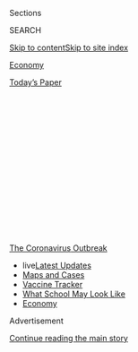 <div id="app">

<div>

<div>

<div>

<div class="NYTAppHideMasthead css-1q2w90k e1suatyy0">

<div class="section css-ui9rw0 e1suatyy2">

<div class="css-eph4ug er09x8g0">

<div class="css-6n7j50">

</div>

<span class="css-1dv1kvn">Sections</span>

<div class="css-10488qs">

<span class="css-1dv1kvn">SEARCH</span>

</div>

[Skip to content](#site-content)[Skip to site
index](#site-index)

</div>

<div id="masthead-section-label" class="css-1wr3we4 eaxe0e00">

[Economy](https://www.nytimes3xbfgragh.onion/section/business/economy)

</div>

<div class="css-10698na e1huz5gh0">

</div>

</div>

<div id="masthead-bar-one" class="section hasLinks css-15hmgas e1csuq9d3">

<div class="css-uqyvli e1csuq9d0">

</div>

<div class="css-1uqjmks e1csuq9d1">

</div>

<div class="css-9e9ivx">

[](https://myaccount.nytimes3xbfgragh.onion/auth/login?response_type=cookie&client_id=vi)

</div>

<div class="css-1bvtpon e1csuq9d2">

[Today’s
Paper](https://www.nytimes3xbfgragh.onion/section/todayspaper)

</div>

</div>

</div>

</div>

<div data-aria-hidden="false">

<div id="site-content" data-role="main">

<div>

<div class="css-1aor85t" style="opacity:0.000000001;z-index:-1;visibility:hidden">

<div class="css-1hqnpie">

<div class="css-epjblv">

<span class="css-17xtcya">[Economy](/section/business/economy)</span><span class="css-x15j1o">|</span><span class="css-fwqvlz">Upsides
for Some Remote Workers; Lost Pay and Security for
Others</span>

</div>

<div class="css-k008qs">

<div class="css-1iwv8en">

<span class="css-18z7m18"></span>

<div>

</div>

</div>

<span class="css-1n6z4y">https://nyti.ms/2WVucAQ</span>

<div class="css-1705lsu">

<div class="css-4xjgmj">

<div class="css-4skfbu" data-role="toolbar" data-aria-label="Social Media Share buttons, Save button, and Comments Panel with current comment count" data-testid="share-tools">

  - 
  - 
  - 
  - 
    
    <div class="css-6n7j50">
    
    </div>

  - 
  - 

</div>

</div>

</div>

</div>

</div>

</div>

<div id="NYT_TOP_BANNER_REGION" class="css-13pd83m">

<div>

<div id="styln-prism-menu-1592847958612" class="section interactive-content interactive-size-medium css-1edisqu">

<div class="css-17ih8de interactive-body">

<div id="scroll-container" class="css-1gj85ro">

[<span class="styln-title-wrap"><span class="css-1pje3qr">The
Coronavirus</span><span class="css-1pje3qr">
Outbreak</span></span>](https://www.nytimes3xbfgragh.onion/news-event/coronavirus?action=click&pgtype=Article&state=default&region=TOP_BANNER&context=storylines_menu)

  - <span class="css-kqxiym" data-emphasize="true">live</span>[Latest
    Updates](https://www.nytimes3xbfgragh.onion/2020/08/01/world/coronavirus-covid-19.html?action=click&pgtype=Article&state=default&region=TOP_BANNER&context=storylines_menu)
  - [Maps and
    Cases](https://www.nytimes3xbfgragh.onion/interactive/2020/us/coronavirus-us-cases.html?action=click&pgtype=Article&state=default&region=TOP_BANNER&context=storylines_menu)
  - [Vaccine
    Tracker](https://www.nytimes3xbfgragh.onion/interactive/2020/science/coronavirus-vaccine-tracker.html?action=click&pgtype=Article&state=default&region=TOP_BANNER&context=storylines_menu)
  - [What School May Look
    Like](https://www.nytimes3xbfgragh.onion/interactive/2020/07/29/us/schools-reopening-coronavirus.html?action=click&pgtype=Article&state=default&region=TOP_BANNER&context=storylines_menu)
  - [Economy](https://www.nytimes3xbfgragh.onion/live/2020/07/31/business/stock-market-today-coronavirus?action=click&pgtype=Article&state=default&region=TOP_BANNER&context=storylines_menu)

</div>

</div>

</div>

</div>

</div>

<div id="top-wrapper" class="css-1sy8kpn">

<div id="top-slug" class="css-l9onyx">

Advertisement

</div>

[Continue reading the main
story](#after-top)

<div class="ad top-wrapper" style="text-align:center;height:100%;display:block;min-height:250px">

<div id="top" class="place-ad" data-position="top" data-size-key="top">

</div>

</div>

<div id="after-top">

</div>

</div>

<div>

<div id="sponsor-wrapper" class="css-1hyfx7x">

<div id="sponsor-slug" class="css-19vbshk">

Supported by

</div>

[Continue reading the main
story](#after-sponsor)

<div id="sponsor" class="ad sponsor-wrapper" style="text-align:center;height:100%;display:block">

</div>

<div id="after-sponsor">

</div>

</div>

<div class="css-186x18t">

</div>

<div class="css-1vkm6nb ehdk2mb0">

# Upsides for Some Remote Workers; Lost Pay and Security for Others

</div>

Working from home creates economic winners and losers. It can benefit
highly skilled employees but depress others’ wages and make it hard to
organize.

<div class="css-79elbk" data-testid="photoviewer-wrapper">

<div class="css-z3e15g" data-testid="photoviewer-wrapper-hidden">

</div>

<div class="css-1a48zt4 ehw59r15" data-testid="photoviewer-children">

![<span class="css-16f3y1r e13ogyst0" data-aria-hidden="true">Jason
Caldwell, a marketing manager at WordPress.com, makes safely in the six
figures working from Billings, Mont. His employer pays workers based on
job responsibilities and qualifications, regardless of
location.</span><span class="css-cnj6d5 e1z0qqy90" itemprop="copyrightHolder"><span class="css-1ly73wi e1tej78p0">Credit...</span><span><span>Shirley
Yu for The New York
Times</span></span></span>](https://static01.graylady3jvrrxbe.onion/images/2020/07/26/business/26virus-labor-1/merlin_174960786_e2500be7-4878-42f8-a351-dbf679c90123-articleLarge.jpg?quality=75&auto=webp&disable=upscale)

</div>

</div>

<div class="css-18e8msd">

<div class="css-vp77d3 epjyd6m0">

<div class="css-hus3qt ey68jwv0" data-aria-hidden="true">

[![Noam
Scheiber](https://static01.graylady3jvrrxbe.onion/images/2018/07/16/multimedia/author-noam-scheiber/author-noam-scheiber-thumbLarge.png
"Noam Scheiber")](https://www.nytimes3xbfgragh.onion/by/noam-scheiber)

</div>

<div class="css-1baulvz">

By [<span class="css-1baulvz last-byline" itemprop="name">Noam
Scheiber</span>](https://www.nytimes3xbfgragh.onion/by/noam-scheiber)

</div>

</div>

  - 
    
    <div class="css-ld3wwf e16638kd2">
    
    Published July 26, 2020Updated July 27,
    2020
    
    </div>

  - 
    
    <div class="css-4xjgmj">
    
    <div class="css-pvvomx" data-role="toolbar" data-aria-label="Social Media Share buttons, Save button, and Comments Panel with current comment count" data-testid="share-tools">
    
      - 
      - 
      - 
      - 
        
        <div class="css-6n7j50">
        
        </div>
    
      - 
      - 
    
    </div>
    
    </div>

</div>

</div>

<div class="section meteredContent css-1r7ky0e" name="articleBody" itemprop="articleBody">

<div class="css-1fanzo5 StoryBodyCompanionColumn">

<div class="css-53u6y8">

When the pandemic hit and [tens of
millions](https://www.nber.org/papers/w27344) of American workers
suddenly redeployed to their basements and living rooms, it was easy to
imagine that their workdays would unfold roughly as before, with
communication tools like Slack and Zoom substituting for face-to-face
interactions (and maybe with slightly [greater multitasking
opportunities](https://slate.com/news-and-politics/2020/05/toilet-flush-supreme-court-livestream.html)).

But the shift to a heavily remote work force — companies like
[Facebook](https://www.nytimes3xbfgragh.onion/2020/05/21/technology/facebook-remote-work-coronavirus.html)
and
[Twitter](https://blog.twitter.com/en_us/topics/company/2020/keeping-our-employees-and-partners-safe-during-coronavirus.html)
have announced that they will allow many employees to work from home
permanently — has the potential to change people’s work lives in much
more profound ways. It could significantly affect their wages, alter
career prospects and restructure organizations. And as with many
economic shocks, workers are likely to be affected unevenly.

The changes that remote work is accelerating “are a disaster for
low-skilled labor and could be a good thing for high-skilled labor,”
said Gerald F. Davis, a professor of management and sociology at the
University of Michigan’s Ross School of Business who has written
extensively about shifting work arrangements. “I anticipate it having
this centrifugal effect.”

Many workers could see an increase in disposable income and flexibility,
but others could be pushed into contracting arrangements that lower
their wages and make their livelihoods more precarious. Even highly
skilled workers may find it harder to band together to improve their pay
and working conditions.

</div>

</div>

<div class="css-1fanzo5 StoryBodyCompanionColumn">

<div class="css-53u6y8">

So-called fully distributed companies, where everyone works remotely,
often pay employees somewhat less than they might earn in the most
expensive metropolitan areas, but more than they would make elsewhere.

DuckDuckGo, an internet privacy company with a [well-regarded search
engine](https://techcrunch.com/2019/03/13/google-has-quietly-added-duckduckgo-as-a-search-engine-option-for-chrome-users-in-60-markets/?guccounter=1&guce_referrer=aHR0cHM6Ly93d3cuZ29vZ2xlLmNvbS8&guce_referrer_sig=AQAAAAj0VxWoB4Iq0f2i-xW6kWicdUxvc0XsbHvypmrqhDVT-voogAV3mv85fW4mnj2EBkU7vPAeP3RJZdpwafyO-zfGC40rZPv-EbVTEs-_cTj26GL3FwVYIeQzGm7Z1KMpmWws8CyLIok7mNs9ZPOQ_kcnBQyBPedngwl_BQTSJo07),
formally bases its compensation on salaries at a group of technology
companies across the United States, excluding the San Francisco Bay
Area. Automattic, the maker of the website-building tool WordPress.com,
pays employees based on job responsibilities and qualifications,
regardless of location. (By contrast, tech companies with physical
headquarters often [pay workers
less](https://www.cnbc.com/2020/05/21/zuckerberg-50percent-of-facebook-employees-could-be-working-remotely.html)
if they live in a less expensive area.)

This benefits skilled workers living outside the most expensive markets,
and especially where jobs with generous pay are scarce. Jason Caldwell,
a marketing manager at WordPress.com, makes safely into the six figures
working from Billings, Mont. He is hoping to buy a 100-plus-acre plot
where members of his family can build homes.

And while wages for high-skilled workers in the Bay Area could increase
less quickly as a more remote world reduces local competition for
talent, even they could come out ahead in the end. Reduced hiring of
affluent workers in the Bay Area would also mean fewer bidders for real
estate, slowing the rise in housing prices, said Adam Ozimek, the chief
economist of Upwork, an online freelancing marketplace.

The deeper change is organizational. At a typical company, small chunks
of information relevant to one’s work tend to be scattered throughout
the organization — with the woman on the other side of your desk pod,
the guy three cubicles over, the manager at the end of the hall. This
forces workers into a series of person-to-person interactions throughout
the day, making it necessary for them to keep similar hours even when
that’s not convenient.

</div>

</div>

<div class="css-1fanzo5 StoryBodyCompanionColumn">

<div class="css-53u6y8">

By contrast, distributed organizations like DuckDuckGo and Automattic
seek to “separate individuals from the information they possess” and
create a centralized “knowledge repository,” the Stanford business
scholar Jen Rhymer has written. This makes it possible for employees to
complete their assignments from anywhere, at almost any time of day,
without having to check in frequently with colleagues.

</div>

</div>

<div class="css-79elbk" data-testid="photoviewer-wrapper">

<div class="css-z3e15g" data-testid="photoviewer-wrapper-hidden">

</div>

<div class="css-1a48zt4 ehw59r15" data-testid="photoviewer-children">

![<span class="css-16f3y1r e13ogyst0" data-aria-hidden="true">Gabriel
Weinberg, DuckDuckGo’s founder and chief executive, said the company
tried to keep the projects small, allowing people to work independently
without constant
coordination.</span><span class="css-cnj6d5 e1z0qqy90" itemprop="copyrightHolder"><span class="css-1ly73wi e1tej78p0">Credit...</span><span>Michelle
Gustafson for The New York
Times</span></span>](https://static01.graylady3jvrrxbe.onion/images/2020/07/26/business/26virus-labor-sub2/merlin_157633479_0a70300a-fa50-4306-b0d7-b59c8539658a-articleLarge.jpg?quality=75&auto=webp&disable=upscale)

</div>

</div>

<div class="css-1fanzo5 StoryBodyCompanionColumn">

<div class="css-53u6y8">

At Automattic, which spreads its roughly 1,200 full-time workers across
more than 75 countries, managers like Mr. Caldwell often spend about
four hours a day reading and writing memos on one of the company’s
internal blogs, known as P2s.

They document any development that might be relevant to their co-workers
— everything from “Google Chrome just announced a change, here’s what I
understand about it,” Mr. Caldwell said, to a description of an effort
to highlight the company’s one-on-one training sessions for
users.

<div id="NYT_MAIN_CONTENT_1_REGION" class="css-9tf9ac">

<div>

<div id="styln-covid-updates-markets" class="section interactive-content interactive-size-medium css-1ftcdic">

<div class="css-17ih8de interactive-body">

<div id="styln-briefing-block">

<div class="briefing-block-header-section">

# [Latest Updates: Economy](https://www.nytimes3xbfgragh.onion/live/2020/07/31/business/stock-market-today-coronavirus?action=click&pgtype=Article&state=default&region=MAIN_CONTENT_1&context=storylines_live_updates)

</div>

<div class="briefing-block-lb-items">

<div class="briefing-block-update-time">

[20h
ago](https://www.nytimes3xbfgragh.onion/live/2020/07/31/business/stock-market-today-coronavirus?action=click&pgtype=Article&state=default&region=MAIN_CONTENT_1&context=storylines_live_updates#kodaks-chief-executive-was-given-stock-options-then-the-share-price-spiked-1000-percent)

</div>

<div>

[Kodak’s chief executive was given stock options. Then the share price
spiked 1,000
percent.](https://www.nytimes3xbfgragh.onion/live/2020/07/31/business/stock-market-today-coronavirus?action=click&pgtype=Article&state=default&region=MAIN_CONTENT_1&context=storylines_live_updates#kodaks-chief-executive-was-given-stock-options-then-the-share-price-spiked-1000-percent)

</div>

<div class="briefing-block-update-time">

[23h
ago](https://www.nytimes3xbfgragh.onion/live/2020/07/31/business/stock-market-today-coronavirus?action=click&pgtype=Article&state=default&region=MAIN_CONTENT_1&context=storylines_live_updates#fitch-ratings-downgrades-its-outlook-on-us-debt)

</div>

<div>

[Fitch Ratings downgrades its outlook on U.S.
debt.](https://www.nytimes3xbfgragh.onion/live/2020/07/31/business/stock-market-today-coronavirus?action=click&pgtype=Article&state=default&region=MAIN_CONTENT_1&context=storylines_live_updates#fitch-ratings-downgrades-its-outlook-on-us-debt)

</div>

<div class="briefing-block-update-time">

[29h
ago](https://www.nytimes3xbfgragh.onion/live/2020/07/31/business/stock-market-today-coronavirus?action=click&pgtype=Article&state=default&region=MAIN_CONTENT_1&context=storylines_live_updates#us-sanctions-more-chinese-officials-over-human-rights-violations-as-tensions-flare)

</div>

<div>

[U.S. sanctions more Chinese officials over human rights violations as
tensions
flare](https://www.nytimes3xbfgragh.onion/live/2020/07/31/business/stock-market-today-coronavirus?action=click&pgtype=Article&state=default&region=MAIN_CONTENT_1&context=storylines_live_updates#us-sanctions-more-chinese-officials-over-human-rights-violations-as-tensions-flare)

</div>

</div>

<div class="briefing-block-footer">

<div class="briefing-block-footer-meta">

[See more
updates](https://www.nytimes3xbfgragh.onion/live/2020/07/31/business/stock-market-today-coronavirus?action=click&pgtype=Article&state=default&region=MAIN_CONTENT_1&context=storylines_live_updates)

</div>

<div class="briefing-block-briefinglinks">

<span>More live coverage:</span>
[Global](https://www.nytimes3xbfgragh.onion/2020/08/01/world/coronavirus-covid-19.html?action=click&pgtype=Article&state=default&region=MAIN_CONTENT_1&context=storylines_live_updates)

</div>

</div>

</div>

</div>

</div>

</div>

</div>

At DuckDuckGo, which has about 100 full-time workers across 17
countries, all relevant developments are recorded in a software program
called Asana. In any given week, employees focus on their “top priority”
contribution to a company project.

[Gabriel
Weinberg](https://www.nytimes3xbfgragh.onion/2019/07/15/technology/duckduckgo-private-search.html),
DuckDuckGo’s founder and chief executive, said the company tried to keep
the projects small and self-contained, with their goals and scope
clearly detailed in a written template, allowing people to work
independently without constant coordination.

“This system works best when it continues to be modular — there are not
tons and tons of people on a project,” Mr. Weinberg said. “It’s easy to
jump in as a new member. You read a one-page document and understand
what’s going on with it quickly.”

</div>

</div>

<div class="css-1fanzo5 StoryBodyCompanionColumn">

<div class="css-53u6y8">

DuckDuckGo, like other distributed companies, also creates specific
opportunities for bonding. There is a weekly “neighbors meeting” in
which four or five colleagues who don’t normally work together are
randomly assigned to mingle, and an annual companywide gathering that is
normally in person but was held online this year.

Several academics and industry experts said the changes might go even
further. For example, remote companies, because they are set up to allow
people to work efficiently on their own, are also well positioned to use
contractors and other workers who are not employees.

“If you know how to have remote full-time employees, it’s much easier to
have remote on-demand people from a freelancing platform,” said Stephane
Kasriel, who until recently was the chief executive of Upwork, which
counts Automattic, the Wikimedia Foundation and other fully or heavily
distributed organizations as clients. He added that much of what made
this possible was sound management that companies with physical offices
didn’t adopt simply because they could afford to be sloppy.

The ease of working as a freelancer can be a boon to many skilled
workers, who can command high hourly rates through Upwork and other
freelancing marketplaces.

But for lower-skilled workers, such as those in customer service or data
entry, working as a contractor tends to [reduce wages and increase
insecurity](https://www.nytimes3xbfgragh.onion/2017/07/12/business/economy/flash-organizations-labor.html).
Companies [often
pay](https://www.nytimes3xbfgragh.onion/interactive/2018/02/01/business/economy/wages-salaries-job-market.html)
low-skilled employees above-market wages because they have internal pay
scales, but pay only the market price for a contractor or freelancer.

Mr. Ozimek of Upwork acknowledged that outsourcing work could reduce
wages for low-skilled workers but said this didn’t take into account the
lower cost of living for remote workers outside expensive cities and the
job creation that platforms like Upwork made possible by allowing new
businesses to form and scale quickly. Both he and Mr. Kasriel said
freelancers on Upwork tended to be relatively skilled and well paid, as
a [new
study](https://www.upwork.com/press/economics/when-work-goes-remote/)
from the company shows.

Even highly skilled workers could find less leverage at a distributed
company than at one where they work in offices, however. Laurence
Berland, a longtime Google engineer who was active in organizing workers
there before [he was
fired](https://www.nytimes3xbfgragh.onion/interactive/2020/02/18/magazine/google-revolt.html)
last fall, said that digital tools made it easy to coordinate remotely
among workers already involved in an organizing effort, but that it was
often difficult to recruit new workers who were not in the same physical
space.

</div>

</div>

<div class="css-1fanzo5 StoryBodyCompanionColumn">

<div class="css-53u6y8">

“Some people maybe correctly consider it a big red flag to say to
someone on a corporate chat, ‘Hey, can we talk on a noncorporate
device?’” Mr. Berland said. One typical way of enlisting co-workers,
he said, is to start a conversation after overhearing them complain
about a company practice — something less likely to happen remotely.

Sandy Pope, the bargaining director for the Office and Professional
Employees International Union, which represents workers at the
crowdfunding site Kickstarter as well as university and clerical staff
members elsewhere, said remote work could create inequality among
workers performing the same job because it was harder for them to share
information discreetly outside an office.

“There’s a lack of transparency,” Ms. Pope said. “The lack of ability to
even track what’s going on.”

She said this lack of transparency could also make it easier for
companies to outsource work without employees’ knowledge.

Whatever the case, it appears that more and more traditional companies,
recently forced into remote work, are exploring how to use the setup to
better advantage. Upwork’s client registrations have increased
significantly during the pandemic, Mr. Ozimek said, though a need for
cost savings may partly explain it as well.

Business has also picked up at Tongal, a platform that connects
freelancers with video production work, from promotional videos to
original programming.

Before the pandemic, many prospective clients seemed reluctant to use
Tongal, but things changed markedly after they sent their workers home,
said James DeJulio, a co-founder of the company and its chief executive.

</div>

</div>

<div class="css-1fanzo5 StoryBodyCompanionColumn">

<div class="css-53u6y8">

“Businesses aren’t set up with distributed knowledge centers,” he said.
“And then overnight, every business was forced to distribute its
knowledge center to a lot of places.”

“It’s been really eye-opening,” he added. “Any psychological barrier to
using a model like Tongal seems to have evaporated.”

</div>

</div>

<div>

</div>

</div>

<div>

</div>

<div>

</div>

<div>

</div>

<div>

<div id="bottom-wrapper" class="css-1ede5it">

<div id="bottom-slug" class="css-l9onyx">

Advertisement

</div>

[Continue reading the main
story](#after-bottom)

<div id="bottom" class="ad bottom-wrapper" style="text-align:center;height:100%;display:block;min-height:90px">

</div>

<div id="after-bottom">

</div>

</div>

</div>

</div>

</div>

## Site Index

<div>

</div>

## Site Information Navigation

  - [© <span>2020</span> <span>The New York Times
    Company</span>](https://help.nytimes3xbfgragh.onion/hc/en-us/articles/115014792127-Copyright-notice)

<!-- end list -->

  - [NYTCo](https://www.nytco.com/)
  - [Contact
    Us](https://help.nytimes3xbfgragh.onion/hc/en-us/articles/115015385887-Contact-Us)
  - [Work with us](https://www.nytco.com/careers/)
  - [Advertise](https://nytmediakit.com/)
  - [T Brand Studio](http://www.tbrandstudio.com/)
  - [Your Ad
    Choices](https://www.nytimes3xbfgragh.onion/privacy/cookie-policy#how-do-i-manage-trackers)
  - [Privacy](https://www.nytimes3xbfgragh.onion/privacy)
  - [Terms of
    Service](https://help.nytimes3xbfgragh.onion/hc/en-us/articles/115014893428-Terms-of-service)
  - [Terms of
    Sale](https://help.nytimes3xbfgragh.onion/hc/en-us/articles/115014893968-Terms-of-sale)
  - [Site
    Map](https://spiderbites.nytimes3xbfgragh.onion)
  - [Help](https://help.nytimes3xbfgragh.onion/hc/en-us)
  - [Subscriptions](https://www.nytimes3xbfgragh.onion/subscription?campaignId=37WXW)

</div>

</div>

</div>

</div>
